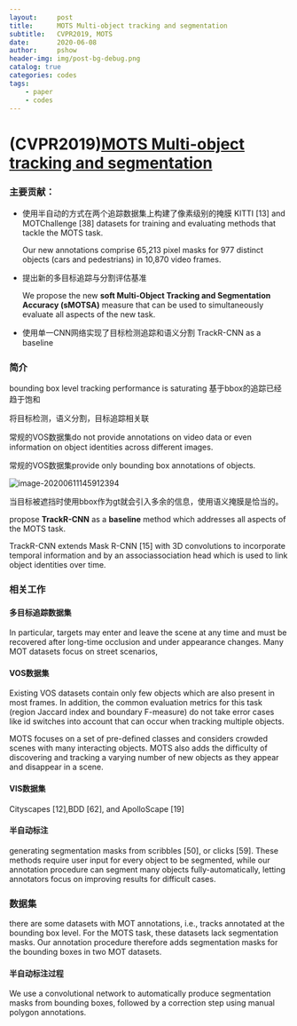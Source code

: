 ```yaml
---
layout:     post
title:      MOTS Multi-object tracking and segmentation
subtitle:   CVPR2019, MOTS
date:       2020-06-08
author:     pshow
header-img: img/post-bg-debug.png
catalog: true
categories: codes
tags:
    - paper
    - codes
---
```

# (CVPR2019)[MOTS Multi-object tracking and segmentation](http://openaccess.thecvf.com/content_CVPR_2019/html/Voigtlaender_MOTS_Multi-Object_Tracking_and_Segmentation_CVPR_2019_paper.html)

### 主要贡献：

- 使用半自动的方式在两个追踪数据集上构建了像素级别的掩膜 KITTI [13] and MOTChallenge [38] datasets for training and evaluating methods that tackle the MOTS task.

  Our new annotations comprise 65,213 pixel masks for 977 distinct objects (cars and pedestrians) in 10,870 video frames.

- 提出新的多目标追踪与分割评估基准

  We propose the new **soft Multi-Object Tracking and Segmentation Accuracy (sMOTSA)** measure that can be used to simultaneously evaluate all aspects of the new task.

- 使用单一CNN网络实现了目标检测追踪和语义分割 TrackR-CNN as a baseline

### 简介

bounding box level tracking performance is saturating 基于bbox的追踪已经趋于饱和

将目标检测，语义分割，目标追踪相关联

常规的VOS数据集do not provide annotations on video data or even information on object identities across different images.

常规的VOS数据集provide only bounding box annotations of objects.

![image-20200611145912394]((CVPR2019)MOTS%20Multi-object%20tracking%20and%20segmentation.assets/image-20200611145912394.png)

当目标被遮挡时使用bbox作为gt就会引入多余的信息，使用语义掩膜是恰当的。

propose **TrackR-CNN** as a **baseline** method which addresses all aspects of the MOTS task.

TrackR-CNN extends Mask R-CNN [15] with 3D convolutions to incorporate temporal information and by an associassociation head which is used to link object identities over time.

### 相关工作

#### 多目标追踪数据集

In particular, targets may enter and leave the scene at any time and must be recovered after long-time occlusion and under appearance changes. Many MOT datasets focus on street scenarios,

#### VOS数据集

Existing VOS datasets contain only few objects which are also present in most frames. In addition, the common evaluation metrics for this task (region Jaccard index and boundary F-measure) do not take error cases like id switches into account that can occur when tracking multiple objects.

MOTS focuses on a set of pre-defined classes and considers crowded scenes with many interacting objects. MOTS also adds the difficulty of discovering and tracking a varying number of new objects as they appear and disappear in a scene.

#### VIS数据集

Cityscapes [12],BDD [62], and ApolloScape [19]

#### 半自动标注

generating segmentation masks from scribbles [50], or clicks [59]. These methods require user input for every object to be segmented, while our annotation procedure can segment many objects fully-automatically, letting annotators focus on improving results for difficult cases.

### 数据集

there are some datasets with MOT annotations, i.e., tracks annotated at the bounding box level. For the MOTS task, these datasets lack segmentation masks. Our annotation procedure therefore adds segmentation masks for the bounding boxes in two MOT datasets.

#### 半自动标注过程

We use a convolutional network to automatically produce segmentation masks from bounding boxes, followed by a correction step using manual polygon annotations.